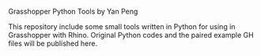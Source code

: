 Grasshopper Python Tools 
by Yan Peng

This repository include some small tools written in Python for using in Grasshopper with Rhino.
Original Python codes and the paired example GH files will be published here.
